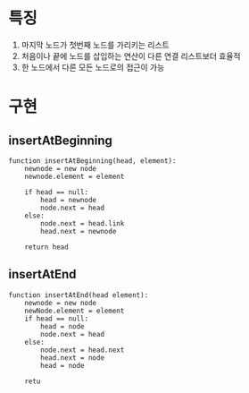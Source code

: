 # 특징
1. 마지막 노드가 첫번째 노드를 가리키는 리스트
2. 처음이나 끝에 노드를 삽입하는 연산이 다른 연결 리스트보더 효율적
3. 한 노드에서 다른 모든 노드로의 접근이 가능
# 구현
## insertAtBeginning
```
function insertAtBeginning(head, element):
	newnode = new node
	newnode.element = element
	
	if head == null:
		head = newnode
		node.next = head
	else:
		node.next = head.link
		head.next = newnode
		
	return head
```
## insertAtEnd
```
function insertAtEnd(head element):
	newnode = new node
	newNode.element = element
    if head == null:
	    head = node
	    node.next = head
	else:
		node.next = head.next
		head.next = node
		head = node

	retu
```